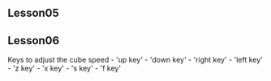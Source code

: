 
Lesson05
--------

Lesson06
--------
Keys to adjust the cube speed
    - 'up key'
    - 'down key'
    - 'right key'
    - 'left key'
    - 'z key'
    - 'x key'
    - 's key'
    - 'f key'
